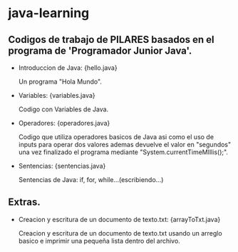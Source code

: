 # java-learning


## Codigos de trabajo de PILARES basados en el programa de 'Programador Junior Java'.


- Introduccion de Java: {hello.java}

	Un programa "Hola Mundo".

- Variables: {variables.java}

	Codigo con Variables de Java.

- Operadores: {operadores.java}

	Codigo que utiliza operadores basicos de Java asi como el uso de inputs para operar dos valores ademas devuelve el valor en "segundos" una vez finalizado el programa mediante "System.currentTimeMIllis();".

- Sentencias: {sentencias.java}

	Sentencias de Java: if, for, while...(escribiendo...)

## Extras.

- Creacion y escritura de un documento de texto.txt: {arrayToTxt.java}

	Creacion y escritura de un documento de texto.txt usando un arreglo basico e imprimir una pequeña lista dentro del archivo.
